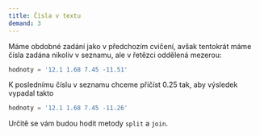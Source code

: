 ```yaml
---
title: Čísla v textu
demand: 3
---
```


Máme obdobné zadání jako v předchozím cvičení, avšak tentokrát máme čísla
zadána nikoliv v seznamu, ale v řetězci oddělená mezerou:

```py
hodnoty = '12.1 1.68 7.45 -11.51'
```

K poslednímu číslu v seznamu chceme přičíst 0.25 tak, aby výsledek vypadal
takto

```py
hodnoty = '12.1 1.68 7.45 -11.26'
```

Určitě se vám budou hodit metody `split` a `join`.
